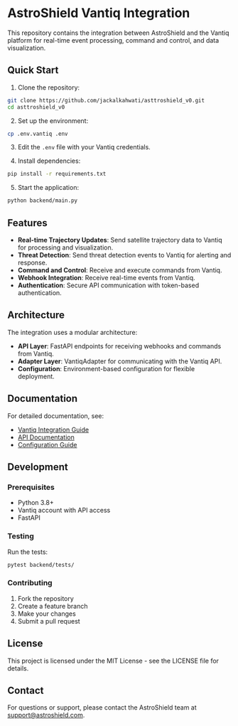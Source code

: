 # AstroShield Vantiq Integration

This repository contains the integration between AstroShield and the Vantiq platform for real-time event processing, command and control, and data visualization.

## Quick Start

1. Clone the repository:
```bash
git clone https://github.com/jackalkahwati/asttroshield_v0.git
cd asttroshield_v0
```

2. Set up the environment:
```bash
cp .env.vantiq .env
```

3. Edit the `.env` file with your Vantiq credentials.

4. Install dependencies:
```bash
pip install -r requirements.txt
```

5. Start the application:
```bash
python backend/main.py
```

## Features

- **Real-time Trajectory Updates**: Send satellite trajectory data to Vantiq for processing and visualization.
- **Threat Detection**: Send threat detection events to Vantiq for alerting and response.
- **Command and Control**: Receive and execute commands from Vantiq.
- **Webhook Integration**: Receive real-time events from Vantiq.
- **Authentication**: Secure API communication with token-based authentication.

## Architecture

The integration uses a modular architecture:

- **API Layer**: FastAPI endpoints for receiving webhooks and commands from Vantiq.
- **Adapter Layer**: VantiqAdapter for communicating with the Vantiq API.
- **Configuration**: Environment-based configuration for flexible deployment.

## Documentation

For detailed documentation, see:

- [Vantiq Integration Guide](docs/vantiq-integration.md)
- [API Documentation](docs/api.md)
- [Configuration Guide](docs/configuration.md)

## Development

### Prerequisites

- Python 3.8+
- Vantiq account with API access
- FastAPI

### Testing

Run the tests:
```bash
pytest backend/tests/
```

### Contributing

1. Fork the repository
2. Create a feature branch
3. Make your changes
4. Submit a pull request

## License

This project is licensed under the MIT License - see the LICENSE file for details.

## Contact

For questions or support, please contact the AstroShield team at support@astroshield.com. 